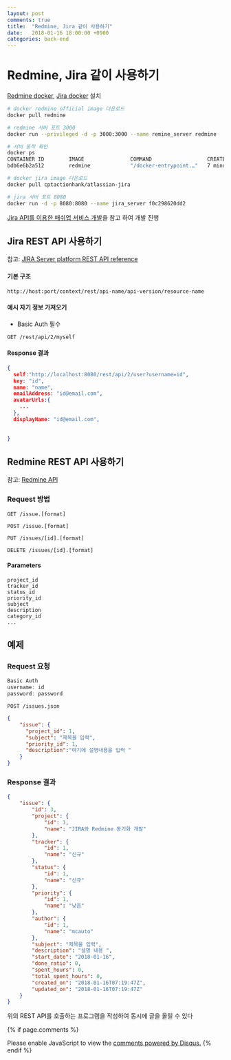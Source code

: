 ```yaml
---
layout: post
comments: true
title:  "Redmine, Jira 같이 사용하기"
date:   2018-01-16 18:00:00 +0900
categories: back-end
---
```

# Redmine, Jira 같이 사용하기

[Redmine docker](https://hub.docker.com/_/redmine/), [Jira docker](https://hub.docker.com/r/cptactionhank/atlassian-jira/) 설치

```Bash
# docker redmine official image 다운로드
docker pull redmine

# redmine 서버 포트 3000
docker run --privileged -d -p 3000:3000 --name remine_server redmine

# 서버 동작 확인
docker ps
CONTAINER ID        IMAGE               COMMAND                  CREATED             STATUS              PORTS                    NAMES
bdb6e6b2a512        redmine             "/docker-entrypoint.…"   7 minutes ago       Up 7 minutes        0.0.0.0:3000->3000/tcp   redmine_server

# docker jira image 다운로드
docker pull cptactionhank/atlassian-jira

# jira 서버 포트 8080
docker run -d -p 8080:8080 --name jira_server f0c298620dd2
```

[Jira API를 이용한 매쉬업 서비스 개발](https://www.joinc.co.kr/w/man/12/jira)을 참고 하여 개발 진행

## Jira REST API 사용하기

참고: [JIRA Server platform REST API reference](https://docs.atlassian.com/software/jira/docs/api/REST/7.6.1/?_ga=2.78912028.987396854.1516072212-399143127.1516072212)

#### 기본 구조

``` http
http://host:port/context/rest/api-name/api-version/resource-name
```
#### 예시 자기 정보 가져오기

- Basic Auth 필수

```http
GET /rest/api/2/myself
```

#### Response 결과

```json
{
  self:"http://localhost:8080/rest/api/2/user?username=id",
  key: "id",
  name: "name",
  emailAddress: "id@email.com",
  avatarUrls:{
    ...
  },
  displayName: "id@email.com",
    
  
}
```

## Redmine REST API 사용하기

참고: [Redmine API](http://www.redmine.org/projects/redmine/wiki/Rest_api)

### Request 방법

```http
GET /issue.[format]
```

```http
POST /issue.[format]
```

```http
PUT /issues/[id].[format]
```

```http
DELETE /issues/[id].[format]
```

#### Parameters

```
project_id
tracker_id
status_id
priority_id
subject
description
category_id
...
```

## 예제

### Request 요청

```javascript
Basic Auth
username: id
password: password
```

```http
POST /issues.json
```

```Json
{
    "issue": {
      "project_id": 1,
      "subject": "제목을 입력",
      "priority_id": 1,
      "description":"여기에 설명내용을 입력 "
    }
}
```

### Response 결과

```json
{
    "issue": {
        "id": 3,
        "project": {
            "id": 1,
            "name": "JIRA와 Redmine 동기화 개발"
        },
        "tracker": {
            "id": 1,
            "name": "신규"
        },
        "status": {
            "id": 1,
            "name": "신규"
        },
        "priority": {
            "id": 1,
            "name": "낮음"
        },
        "author": {
            "id": 1,
            "name": "mcauto"
        },
        "subject": "제목을 입력",
        "description": "설명 내용 ",
        "start_date": "2018-01-16",
        "done_ratio": 0,
        "spent_hours": 0,
        "total_spent_hours": 0,
        "created_on": "2018-01-16T07:19:47Z",
        "updated_on": "2018-01-16T07:19:47Z"
    }
}
```

위의 REST API를 호출하는 프로그램을 작성하여 동시에 글을 올릴 수 있다

<script id="dsq-count-scr" src="//mcautos-blog.disqus.com/count.js" async></script>
{% if page.comments %}
<div id="disqus_thread"></div>
<script>

/**
*  RECOMMENDED CONFIGURATION VARIABLES: EDIT AND UNCOMMENT THE SECTION BELOW TO INSERT DYNAMIC VALUES FROM YOUR PLATFORM OR CMS.
*  LEARN WHY DEFINING THESE VARIABLES IS IMPORTANT: https://disqus.com/admin/universalcode/#configuration-variables*/
/*
var disqus_config = function () {
this.page.url = PAGE_URL;  // Replace PAGE_URL with your page's canonical URL variable
this.page.identifier = PAGE_IDENTIFIER; // Replace PAGE_IDENTIFIER with your page's unique identifier variable
};
*/
(function() { // DON'T EDIT BELOW THIS LINE
var d = document, s = d.createElement('script');
s.src = 'https://mcautos-blog.disqus.com/embed.js';
s.setAttribute('data-timestamp', +new Date());
(d.head || d.body).appendChild(s);
})();
</script>
<noscript>Please enable JavaScript to view the <a href="https://disqus.com/?ref_noscript">comments powered by Disqus.</a></noscript>
{% endif %}